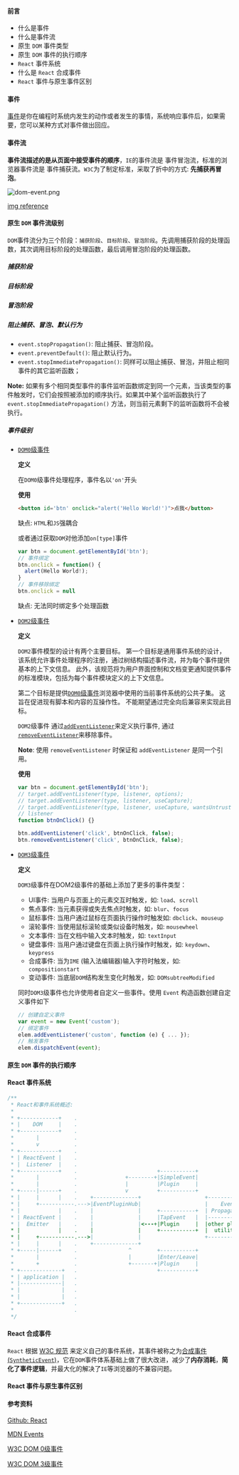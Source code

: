 #### 前言

- 什么是事件
- 什么是事件流
- 原生 `DOM` 事件类型
- 原生 `DOM` 事件的执行顺序
- `React` 事件系统
- 什么是 `React` 合成事件
- `React` 事件与原生事件区别

#### 事件

[事件](https://developer.mozilla.org/zh-CN/docs/Learn/JavaScript/Building_blocks/Events)是你在编程时系统内发生的动作或者发生的事情，系统响应事件后，如果需要，您可以某种方式对事件做出回应。

#### 事件流

**事件流描述的是从页面中接受事件的顺序**，`IE`的事件流是 事件冒泡流，标准的浏览器事件流是 事件捕获流。`W3C`为了制定标准，采取了折中的方式: **先捕获再冒泡**。

![dom-event.png](./images/dom-event.png)

[img reference](https://www.w3.org/TR/uievents/#event-flow)

#### 原生 `DOM` 事件流级别

`DOM`事件流分为三个阶段：`捕获阶段`、`目标阶段`、`冒泡阶段`。先调用捕获阶段的处理函数，其次调用目标阶段的处理函数，最后调用冒泡阶段的处理函数。

##### 捕获阶段

##### 目标阶段

##### 冒泡阶段

##### 阻止捕获、冒泡、默认行为

- `event.stopPropagation()`: 阻止捕获、冒泡阶段。
- `event.preventDefault()`: 阻止默认行为。
- `event.stopImmediatePropagation()`: 同样可以阻止捕获、冒泡，并阻止相同事件的其它监听函数；

**Note:** 如果有多个相同类型事件的事件监听函数绑定到同一个元素，当该类型的事件触发时，它们会按照被添加的顺序执行。如果其中某个监听函数执行了 `event.stopImmediatePropagation()` 方法，则当前元素剩下的监听函数将不会被执行。

##### 事件级别

- [`DOM0`级事件](https://www.w3.org/TR/DOM-Level-2-Events/glossary.html#dt-DOM-Level-0)

  **定义**

  在`DOM0`级事件处理程序，事件名以`'on'`开头

  **使用**

  ```html
  <button id='btn' onclick="alert('Hello World!')">点我</button>
  ```

  缺点: `HTML`和`JS`强耦合

  或者通过获取`DOM`对他添加`on[type]`事件

  ```js
  var btn = document.getElementById('btn');
  // 事件绑定
  btn.onclick = function() {
  	alert(Hello World!);
  }
  // 事件移除绑定
  btn.onclick = null
  ```

  缺点: 无法同时绑定多个处理函数

- [`DOM2`级事件](https://www.w3.org/TR/DOM-Level-2-Events/events.html)

  **定义**

  `DOM2`事件模型的设计有两个主要目标。 第一个目标是通用事件系统的设计，该系统允许事件处理程序的注册，通过树结构描述事件流，并为每个事件提供基本的上下文信息。 此外，该规范将为用户界面控制和文档变更通知提供事件的标准模块，包括为每个事件模块定义的上下文信息。

  第二个目标是提供[`DOM0`级事件](https://www.w3.org/TR/DOM-Level-2-Events/glossary.html#dt-DOM-Level-0)浏览器中使用的当前事件系统的公共子集。 这旨在促进现有脚本和内容的互操作性。 不能期望通过完全向后兼容来实现此目标。

  `DOM2`级事件 通过[`addEventListener`](https://developer.mozilla.org/zh-CN/docs/Web/API/EventTarget/addEventListener)来定义执行事件, 通过[`removeEventListener`](https://developer.mozilla.org/zh-CN/docs/Web/API/EventTarget/removeEventListener)来移除事件。

  **Note**: 使用 `removeEventListener` 时保证和 `addEventListener` 是同一个引用。

  **使用**

  ```js
  var btn = document.getElementById('btn');
  // target.addEventListener(type, listener, options);
  // target.addEventListener(type, listener, useCapture);
  // target.addEventListener(type, listener, useCapture, wantsUntrusted  );  // Gecko/Mozilla only
  // listener
  function btnOnClick() {}
  
  btn.addEventListener('click', btnOnClick, false);
  btn.removeEventListener('click', btnOnClick, false);
  ```

- [`DOM3`级事件](https://www.w3.org/TR/2013/WD-DOM-Level-3-Events-20131105/)

  **定义**

  `DOM3`级事件在DOM2级事件的基础上添加了更多的事件类型：

  - UI事件: 当用户与页面上的元素交互时触发，如: `load`、`scroll`
  - 焦点事件: 当元素获得或失去焦点时触发，如: `blur`、`focus`
  - 鼠标事件: 当用户通过鼠标在页面执行操作时触发如: `dbclick`、`mouseup`
  - 滚轮事件: 当使用鼠标滚轮或类似设备时触发，如: `mousewheel`
  - 文本事件: 当在文档中输入文本时触发，如: `textInput`
  - 键盘事件: 当用户通过键盘在页面上执行操作时触发，如: `keydown`、`keypress`
  - 合成事件: 当为`IME` (输入法编辑器)输入字符时触发，如: `compositionstart`
  - 变动事件: 当底层`DOM`结构发生变化时触发，如: `DOMsubtreeModified`

  同时`DOM3`级事件也允许使用者自定义一些事件。使用 `Event` 构造函数创建自定义事件如下

  ```js
  // 创建自定义事件
  var event = new Event('custom');
  // 绑定事件
  elem.addEventListener('custom', function (e) { ... });
  // 触发事件
  elem.dispatchEvent(event);
  ```

#### 原生 `DOM` 事件的执行顺序



#### React 事件系统

```js
/**
 * React和事件系统概述:
 *
 * +------------+    .
 * |    DOM     |    .
 * +------------+    .
 *       |           .
 *       v           .
 * +------------+    .
 * | ReactEvent |    .
 * |  Listener  |    .
 * +------------+    .                         +-----------+
 *       |           .               +--------+|SimpleEvent|
 *       |           .               |         |Plugin     |
 * +-----|------+    .               v         +-----------+
 * |     |      |    .    +--------------+                    +------------+
 * |     +-----------.--->|EventPluginHub|                    |    Event   |
 * |            |    .    |              |     +-----------+  | Propagators|
 * | ReactEvent |    .    |              |     |TapEvent   |  |------------|
 * |  Emitter   |    .    |              |<---+|Plugin     |  |other plugin|
 * |            |    .    |              |     +-----------+  |  utilities |
 * |     +-----------.--->|              |                    +------------+
 * |     |      |    .    +--------------+
 * +-----|------+    .                ^        +-----------+
 *       |           .                |        |Enter/Leave|
 *       +           .                +-------+|Plugin     |
 * +-------------+   .                         +-----------+
 * | application |   .
 * |-------------|   .
 * |             |   .
 * |             |   .
 * +-------------+   .
 *                   .
 */

```

#### React 合成事件

`React` 根据 [W3C 规范](https://www.w3.org/TR/DOM-Level-3-Events/) 来定义自己的事件系统，其事件被称之为[合成事件 (`SyntheticEvent`)](https://zh-hans.reactjs.org/docs/events.html)，它在`DOM`事件体系基础上做了很大改进，减少了**内存消耗**，**简化了事件逻辑**，并最大化的解决了`IE`等浏览器的不兼容问题。

#### React 事件与原生事件区别



#### 参考资料

[Github: React](https://github.com/facebook/react)

[MDN Events](https://developer.mozilla.org/zh-CN/docs/Web/Events)

[W3C DOM 0级事件](https://www.w3.org/TR/uievents/#dom-level-0)

[W3C DOM 3级事件](https://www.w3.org/TR/DOM-Level-3-Core/)



